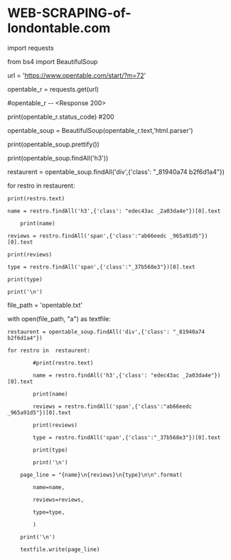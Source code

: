# WEB-SCRAPING-of-londontable.com
import requests

from bs4 import BeautifulSoup

url = 'https://www.opentable.com/start/?m=72'

opentable_r = requests.get(url)

#opentable_r -- <Response 200>

print(opentable_r.status_code) #200

opentable_soup = BeautifulSoup(opentable_r.text,'html.parser')

print(opentable_soup.prettify())

print(opentable_soup.findAll('h3'))

restaurent = opentable_soup.findAll('div',{'class': "_81940a74 b2f6d1a4"})

for restro in  restaurent:

	print(restro.text)
	
	name = restro.findAll('h3',{'class': "edec43ac _2a03da4e"})[0].text
	
        print(name)
	
	reviews = restro.findAll('span',{'class':"ab66eedc _965a91d5"})[0].text
	
	print(reviews)
	
	type = restro.findAll('span',{'class':"_37b568e3"})[0].text
	
	print(type)
	
	print('\n')

file_path = 'opentable.txt'

with open(file_path, "a") as  textfile:

	restaurent = opentable_soup.findAll('div',{'class': "_81940a74 b2f6d1a4"})
	
	for restro in  restaurent:
	
        	#print(restro.text)
		
        	name = restro.findAll('h3',{'class': "edec43ac _2a03da4e"})[0].text
		
        	print(name)
		
        	reviews = restro.findAll('span',{'class':"ab66eedc _965a91d5"})[0].text
		
        	print(reviews)
		
        	type = restro.findAll('span',{'class':"_37b568e3"})[0].text
		
        	print(type)
		
        	print('\n')
		
		page_line = "{name}\n{reviews}\n{type}\n\n".format(
		
			name=name,
			
			reviews=reviews,	
			
			type=type,
			
			)
			
		print('\n')
		
		textfile.write(page_line)
